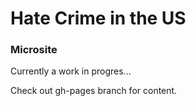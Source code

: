 # Hate Crime in the US
### Microsite

Currently a work in progres...

Check out gh-pages branch for content.